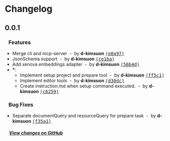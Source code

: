 # Changelog

## 0.0.1

### &nbsp;&nbsp;&nbsp;Features

- Merge cli and mcp-server &nbsp;-&nbsp; by **d-kimsuon** [<samp>(e8a97)</samp>](https://github.com/d-kimuson/claude-crew/commit/e8a97e6)
- JsonSchema support &nbsp;-&nbsp; by **d-kimsuon** [<samp>(ce1ba)</samp>](https://github.com/d-kimuson/claude-crew/commit/ce1ba2c)
- Add xenova embeddings adapter &nbsp;-&nbsp; by **d-kimsuon** [<samp>(56b4d)</samp>](https://github.com/d-kimuson/claude-crew/commit/56b4d1f)
- **\***:
  - Implement setup project and prepare tool &nbsp;-&nbsp; by **d-kimsuon** [<samp>(ff5c1)</samp>](https://github.com/d-kimuson/claude-crew/commit/ff5c127)
  - Implement editor tools &nbsp;-&nbsp; by **d-kimsuon** [<samp>(d30dc)</samp>](https://github.com/d-kimuson/claude-crew/commit/d30dc4d)
  - Create instruction.md when setup command executed. &nbsp;-&nbsp; by **d-kimsuon** [<samp>(c6259)</samp>](https://github.com/d-kimuson/claude-crew/commit/c625916)

### &nbsp;&nbsp;&nbsp;Bug Fixes

- Separate documentQuery and resourceQuery for prepare task &nbsp;-&nbsp; by **d-kimsuon** [<samp>(f35a1)</samp>](https://github.com/d-kimuson/claude-crew/commit/f35a104)

##### &nbsp;&nbsp;&nbsp;&nbsp;[View changes on GitHub](https://github.com/d-kimuson/claude-crew/compare/c67ba5cc2ffbc6ba0c1cca15c184860b024cc7ed...0.0.1)
